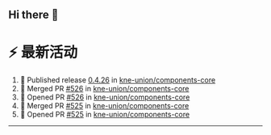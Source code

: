 ## Hi there 👋

<!--

**Here are some ideas to get you started:**

🙋‍♀️ A short introduction - what is your organization all about?
🌈 Contribution guidelines - how can the community get involved?
👩‍💻 Useful resources - where can the community find your docs? Is there anything else the community should know?
🍿 Fun facts - what does your team eat for breakfast?
🧙 Remember, you can do mighty things with the power of [Markdown](https://docs.github.com/github/writing-on-github/getting-started-with-writing-and-formatting-on-github/basic-writing-and-formatting-syntax)
-->


# ⚡ 最新活动

<!--START_SECTION:activity-->
1. 🚀 Published release [0.4.26](https://github.com/kne-union/components-core/releases/tag/0.4.26) in [kne-union/components-core](https://github.com/kne-union/components-core)
2. 🎉 Merged PR [#526](https://github.com/kne-union/components-core/pull/526) in [kne-union/components-core](https://github.com/kne-union/components-core)
3. 💪 Opened PR [#526](https://github.com/kne-union/components-core/pull/526) in [kne-union/components-core](https://github.com/kne-union/components-core)
4. 🎉 Merged PR [#525](https://github.com/kne-union/components-core/pull/525) in [kne-union/components-core](https://github.com/kne-union/components-core)
5. 💪 Opened PR [#525](https://github.com/kne-union/components-core/pull/525) in [kne-union/components-core](https://github.com/kne-union/components-core)
<!--END_SECTION:activity-->

---
